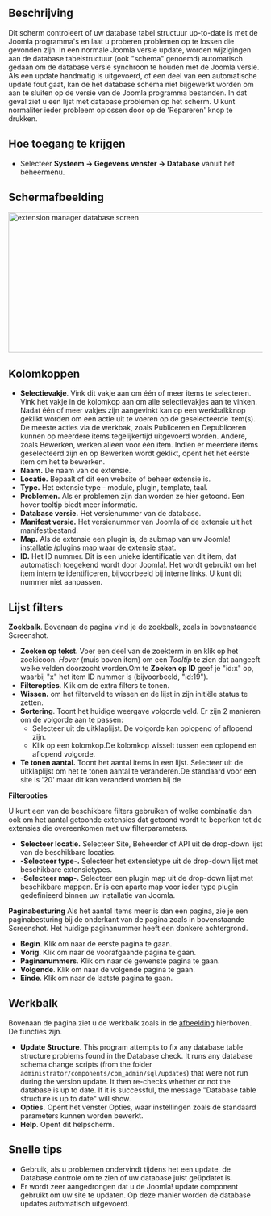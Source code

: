 <!-- Filename: Help4.x:Information:_Database / Display title: Informatie: Database -->

## Beschrijving

Dit scherm controleert of uw database tabel structuur up-to-date is met
de Joomla programma's en laat u proberen problemen op te lossen die
gevonden zijn. In een normale Joomla versie update, worden wijzigingen
aan de database tabelstructuur (ook "schema" genoemd) automatisch gedaan
om de database versie synchroon te houden met de Joomla versie. Als een
update handmatig is uitgevoerd, of een deel van een automatische update
fout gaat, kan de het database schema niet bijgewerkt worden om aan te
sluiten op de versie van de Joomla programma bestanden. In dat geval
ziet u een lijst met database problemen op het scherm. U kunt normaliter
ieder probleem oplossen door op de 'Repareren' knop te drukken.

## Hoe toegang te krijgen

- Selecteer **Systeem → Gegevens venster → Database** vanuit het
  beheermenu.

## Schermafbeelding

<img
src="https://docs.joomla.org/images/thumb/0/0f/Help-4x-extension_manager-database-screen-nl.png/800px-Help-4x-extension_manager-database-screen-nl.png"
decoding="async"
srcset="https://docs.joomla.org/images/thumb/0/0f/Help-4x-extension_manager-database-screen-nl.png/1200px-Help-4x-extension_manager-database-screen-nl.png 1.5x, https://docs.joomla.org/images/0/0f/Help-4x-extension_manager-database-screen-nl.png 2x"
data-file-width="1201" data-file-height="418" width="800" height="278"
alt="extension manager database screen" />

## Kolomkoppen

- **Selectievakje**. Vink dit vakje aan om één of meer items te
  selecteren. Vink het vakje in de kolomkop aan om alle selectievakjes
  aan te vinken. Nadat één of meer vakjes zijn aangevinkt kan op een
  werkbalkknop geklikt worden om een actie uit te voeren op de
  geselecteerde item(s). De meeste acties via de werkbak, zoals
  Publiceren en Depubliceren kunnen op meerdere items tegelijkertijd
  uitgevoerd worden. Andere, zoals Bewerken, werken alleen voor één
  item. Indien er meerdere items geselecteerd zijn en op Bewerken wordt
  geklikt, opent het het eerste item om het te bewerken.
- **Naam.** De naam van de extensie.
- **Locatie.** Bepaalt of dit een website of beheer extensie is.
- **Type.** Het extensie type - module, plugin, template, taal.
- **Problemen.** Als er problemen zijn dan worden ze hier getoond. Een
  hover tooltip biedt meer informatie.
- **Database versie.** Het versienummer van de database.
- **Manifest versie.** Het versienummer van Joomla of de extensie uit
  het manifestbestand.
- **Map.** Als de extensie een plugin is, de submap van uw Joomla!
  installatie /plugins map waar de extensie staat.
- **ID.** Het ID nummer. Dit is een unieke identificatie van dit item,
  dat automatisch toegekend wordt door Joomla!. Het wordt gebruikt om
  het item intern te identificeren, bijvoorbeeld bij interne links. U
  kunt dit nummer niet aanpassen.

## Lijst filters

**Zoekbalk**. Bovenaan de pagina vind je de zoekbalk, zoals in
bovenstaande Screenshot.

- **Zoeken op tekst**. Voer een deel van de zoekterm in en klik op het
  zoekicoon. *Hover* (muis boven item) om een *Tooltip* te zien dat
  aangeeft welke velden doorzocht worden.Om te **Zoeken op ID** geef je
  "id:x" op, waarbij "x" het item ID nummer is (bijvoorbeeld, "id:19").
- **Filteropties**. Klik om de extra filters te tonen.
- **Wissen.** om het filterveld te wissen en de lijst in zijn initiële
  status te zetten.
- **Sortering**. Toont het huidige weergave volgorde veld. Er zijn 2
  manieren om de volgorde aan te passen:
  - Selecteer uit de uitklaplijst. De volgorde kan oplopend of aflopend
    zijn.
  - Klik op een kolomkop.De kolomkop wisselt tussen een oplopend en
    aflopend volgorde.
- **Te tonen aantal.** Toont het aantal items in een lijst. Selecteer
  uit de uitklaplijst om het te tonen aantal te veranderen.De standaard
  voor een site is '20' maar dit kan veranderd worden bij de

**Filteropties**

U kunt een van de beschikbare filters gebruiken of welke combinatie dan
ook om het aantal getoonde extensies dat getoond wordt te beperken tot
de extensies die overeenkomen met uw filterparameters.

- **Selecteer locatie.** Selecteer Site, Beheerder of API uit de
  drop-down lijst van de beschikbare locaties.
- **-Selecteer type-.** Selecteer het extensietype uit de drop-down
  lijst met beschikbare extensietypes.
- **-Selecteer map-.** Selecteer een plugin map uit de drop-down lijst
  met beschikbare mappen. Er is een aparte map voor ieder type plugin
  gedefinieerd binnen uw installatie van Joomla.

**Paginabesturing** Als het aantal items meer is dan een pagina, zie je
een paginabesturing bij de onderkant van de pagina zoals in bovenstaande
Screenshot. Het huidige paginanummer heeft een donkere
achtergrond.

- **Begin**. Klik om naar de eerste pagina te gaan.
- **Vorig**. Klik om naar de voorafgaande pagina te gaan.
- **Paginanummers**. Klik om naar de gewenste pagina te gaan.
- **Volgende**. Klik om naar de volgende pagina te gaan.
- **Einde**. Klik om naar de laatste pagina te gaan.

## Werkbalk

Bovenaan de pagina ziet u de werkbalk zoals in de
[afbeelding](#Schermafbeelding) hierboven. De functies zijn.

- **Update Structure**. This program attempts to fix any database table
  structure problems found in the Database check. It runs any database
  schema change scripts (from the folder
  `administrator/components/com_admin/sql/updates`) that were not run
  during the version update. It then re-checks whether or not the
  database is up to date. If it is successful, the message "Database
  table structure is up to date" will show.
- **Opties.** Opent het venster Opties, waar instellingen zoals de
  standaard parameters kunnen worden bewerkt.
- **Help**. Opent dit helpscherm.

## Snelle tips

- Gebruik, als u problemen ondervindt tijdens het een update, de
  Database controle om te zien of uw database juist geüpdatet is.
- Er wordt zeer aangedrongen dat u de Joomla!
  update
  component gebruikt om uw site te updaten. Op deze manier worden de
  database updates automatisch uitgevoerd.
